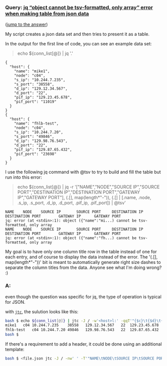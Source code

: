 ### Query: [jq “object cannot be tsv-formatted, only array” error when making table from json data](https://stackoverflow.com/questions/59973594/jq-object-cannot-be-tsv-formatted-only-array-error-when-making-table-from-jso)
([jump to the answer](https://github.com/ldn-softdev/stackoverflow-json/blob/master/lib/reformat%20objects%20to%20be%20tsv-formatted%20making%20table%20from%20json%20data.md#a))

My script creates a json data set and then tries to present it as a table. 

In the output for the first line of code, you can see an example data set:

> echo ${conn_list[@]} | jq '.'

```
{
  "host": {
    "name": "mike1",
    "node": "c04",
    "s_ip": "10.244.7.235",
    "s_port": "38558",
    "d_ip": "129.12.34.567",
    "d_port": "22",
    "pif_ip": "129.23.45.678",
    "pif_port": "11019"
  }
}
{
  "host": {
    "name": "fhlb-test",
    "node": "c04",
    "s_ip": "10.244.7.20",
    "s_port": "49846",
    "d_ip": "129.98.76.543",
    "d_port": "22",
    "pif_ip": "129.87.65.432",
    "pif_port": "23698"
  }
}
```

I use the following jq command with @tsv to try to build and fill the table but run into this error:

> echo ${conn_list[@]} | jq -r '["NAME","NODE","SOURCE IP","SOURCE PORT","DESTINATION IP","DESTINATION PORT","GATEWAY IP","GATEWAY PORT"], (.[], map(length*"-")), (.[] | [.name, .node, .s_ip, .s_port, .d_ip, .d_port, .pif_ip, .pif_port]) | @tsv'

```
NAME    NODE    SOURCE IP       SOURCE PORT     DESTINATION IP  DESTINATION PORT        GATEWAY IP      GATEWAY PORT
jq: error (at <stdin>:1): object ({"name":"mi...) cannot be tsv-formatted, only array
NAME    NODE    SOURCE IP       SOURCE PORT     DESTINATION IP  DESTINATION PORT        GATEWAY IP      GATEWAY PORT
jq: error (at <stdin>:1): object ({"name":"fh...) cannot be tsv-formatted, only array
```

My goal is to have only one column title row in the table instead of one for each entry, and of course to display the data instead of the error. The '(.[], map(length*"-"))' bit is meant to automatically generate right size dashes to separate the column titles from the data. Anyone see what I'm doing wrong? :) 

### A:
even though the question was specific for jq, the type of operation is typical for JSON.

with [`jtc`](https://github.com/ldn-softdev/jtc), the sulution looks like this:
```bash
bash $ echo ${conn_list[@]} | jtc -J / -w'<host>l:' -qqT'"{$c}\t{$d}\t{$g}\t{$h}\t{$a}\t{$b}\t{$e}\t{$f}"'
mike1	c04	10.244.7.235	38558	129.12.34.567	22	129.23.45.678	11019
fhlb-test	c04	10.244.7.20	49846	129.98.76.543	22	129.87.65.432	23698
bash $ 
```

If there's a requirement to add a header, it could be done using an additional template:
```bash
bash $ <file.json jtc -J / -nw' ' -T'"NAME\tNODE\tSOURCE IP\tSOURCE PORT\tDESTINATION IP\tDESTINATION PORT\t GATEWAY IP\tGATEWAY PORT"' -w'<host>l:' -qqT'"{$c}\t{$d}\t{$g}\t{$h}\t{$a}\t{$b}\t{$e}\t{$f}"'
```
